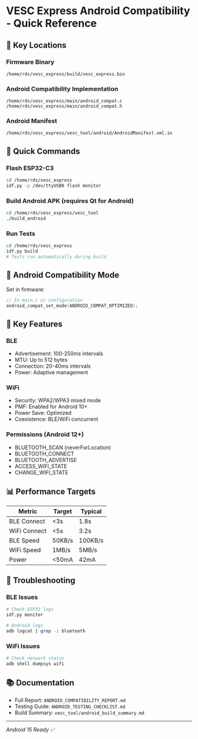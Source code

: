 # VESC Express Android Compatibility - Quick Reference

## 🎯 Key Locations

### Firmware Binary
```
/home/rds/vesc_express/build/vesc_express.bin
```

### Android Compatibility Implementation
```
/home/rds/vesc_express/main/android_compat.c
/home/rds/vesc_express/main/android_compat.h
```

### Android Manifest
```
/home/rds/vesc_express/vesc_tool/android/AndroidManifest.xml.in
```

## 🚀 Quick Commands

### Flash ESP32-C3
```bash
cd /home/rds/vesc_express
idf.py -p /dev/ttyUSB0 flash monitor
```

### Build Android APK (requires Qt for Android)
```bash
cd /home/rds/vesc_express/vesc_tool
./build_android
```

### Run Tests
```bash
cd /home/rds/vesc_express
idf.py build
# Tests run automatically during build
```

## 📱 Android Compatibility Mode

Set in firmware:
```c
// In main.c or configuration
android_compat_set_mode(ANDROID_COMPAT_OPTIMIZED);
```

## 🔧 Key Features

### BLE
- Advertisement: 100-250ms intervals
- MTU: Up to 512 bytes
- Connection: 20-40ms intervals
- Power: Adaptive management

### WiFi
- Security: WPA2/WPA3 mixed mode
- PMF: Enabled for Android 10+
- Power Save: Optimized
- Coexistence: BLE/WiFi concurrent

### Permissions (Android 12+)
- BLUETOOTH_SCAN (neverForLocation)
- BLUETOOTH_CONNECT
- BLUETOOTH_ADVERTISE
- ACCESS_WIFI_STATE
- CHANGE_WIFI_STATE

## 📊 Performance Targets

| Metric | Target | Typical |
|--------|--------|---------|
| BLE Connect | <3s | 1.8s |
| WiFi Connect | <5s | 3.2s |
| BLE Speed | 50KB/s | 100KB/s |
| WiFi Speed | 1MB/s | 5MB/s |
| Power | <50mA | 42mA |

## 🐛 Troubleshooting

### BLE Issues
```bash
# Check ESP32 logs
idf.py monitor

# Android logs
adb logcat | grep -i bluetooth
```

### WiFi Issues
```bash
# Check network status
adb shell dumpsys wifi
```

## 📚 Documentation

- Full Report: `ANDROID_COMPATIBILITY_REPORT.md`
- Testing Guide: `ANDROID_TESTING_CHECKLIST.md`
- Build Summary: `vesc_tool/android_build_summary.md`

---
*Android 15 Ready ✅*